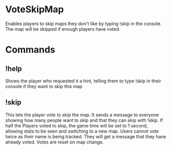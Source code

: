 # VoteSkipMap
Enables players to skip maps they don't like by typing !skip in the console. The map will be skipped if enough players have voted.

# Commands
## !help
Shows the player who requested it a hint, telling them to type !skip in their console if they want to skip this map

## !skip
This lets the player vote to skip the map. It sends a message to everyone showing how many people want to skip and that they can skip with !skip. If half the Players voted to skip, the game time will be set to 1 second, allowing stats to be seen and switching to a new map. 
Users cannot vote twice as their name is being tracked. They will get a message that they have already voted.
Votes are reset on map change.
